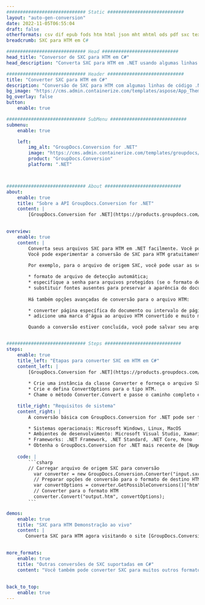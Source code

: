 ```yaml
---
############################# Static ############################
layout: "auto-gen-conversion"
date: 2022-11-05T06:55:04
draft: false
otherformats: csv dif epub fods htm html json mht mhtml ods pdf sxc tex tsv xlam xls xlsb xlsm xlsx xlt xltm xltx xml xps
breadcrumb: SXC para HTM em C#

############################# Head ############################
head_title: "Conversor de SXC para HTM em C#"
head_description: "Converta SXC para HTM em .NET usando algumas linhas de código. Use a API de conversão de documentos do GroupDocs para converter mais de 160 formatos de arquivo."

############################# Header ############################
title: "Converter SXC para HTM em C#"
description: "Conversão de SXC para HTM com algumas linhas de código .NET"
bg_image: "https://cms.admin.containerize.com/templates/aspose/App_Themes/V3/images/bg/header1.png"
bg_overlay: false
button:
    enable: true

############################# SubMenu ############################
submenu:
    enable: true

    left:
        img_alt: "GroupDocs.Conversion for .NET"
        image: "https://cms.admin.containerize.com/templates/groupdocs/images/product-logos/90x90-noborder/groupdocs-conversion-net.png"
        product: "GroupDocs.Conversion"
        platform: ".NET"



############################# About ############################
about:
    enable: true
    title: "Sobre a API GroupDocs.Conversion for .NET"
    content: |
        [GroupDocs.Conversion for .NET](https://products.groupdocs.com/conversion/net/) pode ser usado para converter Microsoft Word, Excel, PowerPoint, PDF, Visio e outros formatos. GroupDocs.Conversion é uma API independente que é adequada para sistemas internos e de back-end onde é necessário alto desempenho. Não depende de nenhum software como Microsoft ou Open Office.
    

overview:
    enable: true
    content: |
        Converta seus arquivos SXC para HTM em .NET facilmente. Você pode usar apenas algumas linhas de código C# em qualquer plataforma de sua escolha, como - Windows, Linux, macOS.
        Você pode experimentar a conversão de SXC para HTM gratuitamente e avaliar a qualidade dos resultados da conversão. Juntamente com cenários de conversão de arquivo simples, você pode tentar opções mais avançadas para carregar o arquivo de origem SXC e para salvar o resultado de saída HTM. 
        
        Por exemplo, para o arquivo de origem SXC, você pode usar as seguintes opções de carregamento:

        * formato de arquivo de detecção automática;
        * especifique a senha para arquivos protegidos (se o formato de arquivo suportar);
        * substituir fontes ausentes para preservar a aparência do documento.
        
        Há também opções avançadas de conversão para o arquivo HTM:

        * converter página específica do documento ou intervalo de páginas;
        * adicione uma marca d'água ao arquivo HTM convertido e muito mais.

        Quando a conversão estiver concluída, você pode salvar seu arquivo HTM no caminho do arquivo local ou em qualquer armazenamento de terceiros, como FTP, Amazon S3, Google Drive, Dropbox etc. Observe - para converter SXC para {{ TO}} não há necessidade de nenhum software adicional instalado - como MS Office, Open Office, Adobe Acrobat Reader etc.


############################# Steps ############################
steps:
    enable: true
    title_left: "Etapas para converter SXC em HTM em C#"
    content_left: |
        [GroupDocs.Conversion for .NET](https://products.groupdocs.com/conversion/net/) torna mais fácil para os desenvolvedores converter um arquivo SXC para HTM com algumas linhas de código.
        
        * Crie uma instância da classe Converter e forneça o arquivo SXC com o caminho completo
        * Crie e defina ConvertOptions para o tipo HTM.
        * Chame o método Converter.Convert e passe o caminho completo e o formato (HTM) como parâmetro

    title_right: "Requisitos de sistema"
    content_right: |
        A conversão básica com GroupDocs.Conversion for .NET pode ser feita em apenas algumas etapas simples. Nossas APIs são suportadas em todas as principais plataformas e sistemas operacionais. Antes de executar o código abaixo, certifique-se de ter os seguintes pré-requisitos instalados em seu sistema.

        * Sistemas operacionais: Microsoft Windows, Linux, MacOS
        * Ambientes de desenvolvimento: Microsoft Visual Studio, Xamarin, MonoDevelop
        * Frameworks: .NET Framework, .NET Standard, .NET Core, Mono
        * Obtenha o GroupDocs.Conversion for .NET mais recente de [Nuget](https://www.nuget.org/packages/groupdocs.conversion)
         
    code: |
        ```csharp    
        // Carregar arquivo de origem SXC para conversão
          var converter = new GroupDocs.Conversion.Converter("input.sxc");
          // Preparar opções de conversão para o formato de destino HTM
          var convertOptions = converter.GetPossibleConversions()["htm"].ConvertOptions;
          // Converter para o formato HTM
          converter.Convert("output.htm", convertOptions);
        ```

demos:
    enable: true
    title: "SXC para HTM Demonstração ao vivo"
    content: |
       Converta SXC para HTM agora visitando o site [GroupDocs.Conversion App](https://products.groupdocs.app/conversion/family). A demonstração online tem as seguintes vantagens
          

more_formats:
    enable: true
    title: "Outras conversões de SXC suportadas em C#"
    content: "Você também pode converter SXC para muitos outros formatos de arquivo. Por favor, veja a lista abaixo."
       
       
back_to_top:
    enable: true
---
```

